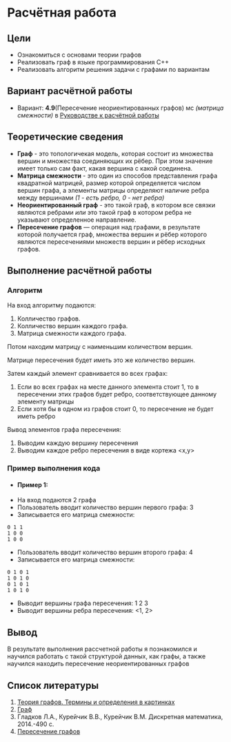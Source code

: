 # Расчётная работа
## Цели
- Ознакомиться с основами теории графов
- Реализовать граф в языке программирования C++
- Реализовать алгоритм решения задачи с графами по вариантам
## Вариант расчётной работы
* Вариант: **4.9**(Пересечение неориентированных графов) мс *(матрица смежности)* в [Руководстве к расчётной работы](https://drive.google.com/drive/folders/19HJwkGGA-ZhebpaelsZvrmV5ZuwKclkh)
## Теоретические сведения
* **Граф** - это топологичекая модель, которая состоит из множества вершин и множества соединяющих их рёбер. При этом значение имеет только сам факт, какая вершина с какой соединена.
* **Матрица смежности** - это один из способов представления графа квадратной матрицей, размер которой определяется числом вершин графа, а элементы матрицы определяют наличие ребра между вершинами *(1 - есть ребро, 0 - нет ребра)*
* **Неориентированный граф** - это такой граф, в котором все связки являются ребрами *или* это такой граф в котором ребра не указывают определенное направление.
* **Пересечение графов** — операция над графами, в результате которой получается граф, множества вершин и рёбер которого являются пересечениями множеств вершин и рёбер исходных графов.
## Выполнение расчётной работы
### Алгоритм
На вход алгоритму подаются:
1. Колличество графов.
2. Колличество вершин каждого графа.
3. Матрица смежности каждого графа.

Потом находим матрицу с наименьшим количеством вершин.

Матрице пересечения будет иметь это же количество вершин. 

Затем каждый элемент сравнивается во всех графах:
1. Если во всех графах на месте данного элемента стоит 1, то в пересечении этих графов будет ребро, соответствующее данному элементу матрицы
2. Если хотя бы в одном из графов стоит 0, то пересечение не будет иметь ребро

Вывод элементов графа пересечения:
1. Выводим каждую вершину пересечения
2. Выводим каждое ребро пересечения в виде кортежа <x,y>
### Пример выполнения кода
* #### Пример 1:
* На вход подаются 2 графа
* Пользователь вводит количество вершин первого графа: 3
* Записывается его матрица смежности:
```
0 1 1
1 0 0
1 0 0
```
* Пользователь вводит количество вершин второго графа: 4
* Записывается его матрица смежности:
```
0 1 0 1
1 0 1 0
0 1 0 1
1 0 1 0
```
* Выводит вершины графа пересечения: 1 2 3
* Выводит вершины ребра пересечения: <1, 2>
## Вывод
В результате выполнения рассчетной работы я познакомился и научился работать с такой структурой данных, как графы, а также научился находить пересечение неориентированных графов
## Список литературы
1. [Теория графов. Термины и определения в картинках](https://habr.com/ru/companies/otus/articles/568026/)
2. [Граф](https://ru.wikipedia.org/wiki/Граф_(математика))
3. Гладков Л.А., Курейчик В.В., Курейчик В.М. Дискретная математика, 2014.-490 с.
4. [Пересечение графов](https://ru.wikipedia.org/wiki/Пересечение_графов)
